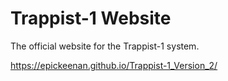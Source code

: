 # Trappist-1 Website
The official website for the Trappist-1 system.

https://epickeenan.github.io/Trappist-1_Version_2/
